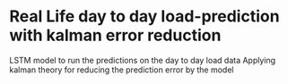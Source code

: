 # Real Life day to day load-prediction with kalman error reduction
LSTM model to run the predictions on the day to day load data 
Applying kalman theory for reducing the prediction error by the model
